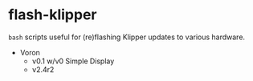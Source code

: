 # flash-klipper
`bash` scripts useful for (re)flashing Klipper updates to various hardware.

- Voron
    - v0.1 w/v0 Simple Display
    - v2.4r2